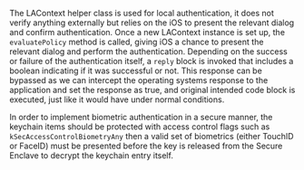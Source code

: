 
The LAContext helper class is used for local authentication, it does not verify
anything externally but relies on the iOS to present the relevant dialog and confirm
authentication. Once a new LAContext instance is set up, the `evaluatePolicy` method is
called, giving iOS a chance to present the relevant dialog and perform the
authentication. Depending on the success or failure of the authentication itself, a
`reply` block is invoked that includes a boolean indicating if it was successful or not.
This response can be bypassed as we can intercept the operating systems response to
the application and set the response as true, and original intended code block is
executed, just like it would have under normal conditions.

In order to implement biometric authentication in a secure manner, the keychain items
should be protected with access control flags such as `kSecAccessControlBiometryAny`
then a valid set of biometrics (either TouchID or FaceID) must be presented before the
key is released from the Secure Enclave to decrypt the keychain entry itself.
